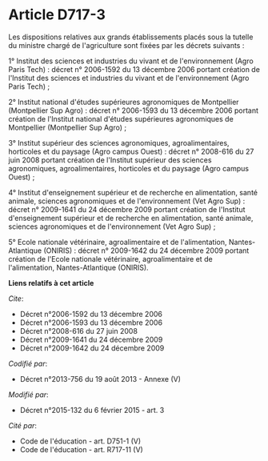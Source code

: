 # Article D717-3

Les dispositions relatives aux grands établissements placés sous la tutelle du ministre chargé de l'agriculture sont fixées
par les décrets suivants : 

1° Institut des sciences et industries du vivant et de l'environnement (Agro Paris Tech) : décret n° 2006-1592 du 13 décembre
2006 portant création de l'Institut des sciences et industries du vivant et de l'environnement (Agro Paris Tech) ; 

2° Institut national d'études supérieures agronomiques de Montpellier (Montpellier Sup Agro) : décret n° 2006-1593 du 13
décembre 2006 portant création de l'Institut national d'études supérieures agronomiques de Montpellier (Montpellier Sup
Agro) ; 

3° Institut supérieur des sciences agronomiques, agroalimentaires, horticoles et du paysage (Agro campus Ouest) : décret n°
2008-616 du 27 juin 2008 portant création de l'Institut supérieur des sciences agronomiques, agroalimentaires, horticoles et
du paysage (Agro campus Ouest) ; 

4° Institut d'enseignement supérieur et de recherche en alimentation, santé animale, sciences agronomiques et de
l'environnement (Vet Agro Sup) : décret n° 2009-1641 du 24 décembre 2009 portant création de l'Institut d'enseignement
supérieur et de recherche en alimentation, santé animale, sciences agronomiques et de l'environnement (Vet Agro Sup) ; 

5° Ecole nationale vétérinaire, agroalimentaire et de l'alimentation, Nantes-Atlantique (ONIRIS) : décret n° 2009-1642 du 24
décembre 2009 portant création de l'Ecole nationale vétérinaire, agroalimentaire et de l'alimentation, Nantes-Atlantique
(ONIRIS).

**Liens relatifs à cet article**

_Cite_:

  - Décret n°2006-1592 du 13 décembre 2006
  - Décret n°2006-1593 du 13 décembre 2006
  - Décret n°2008-616 du 27 juin 2008
  - Décret n°2009-1641 du 24 décembre 2009
  - Décret n°2009-1642 du 24 décembre 2009

_Codifié par_:

  - Décret n°2013-756 du 19 août 2013 -  Annexe (V)

_Modifié par_:

  - Décret n°2015-132 du 6 février 2015 - art. 3

_Cité par_:

  - Code de l'éducation - art. D751-1 (V)
  - Code de l'éducation - art. R717-11 (V)
